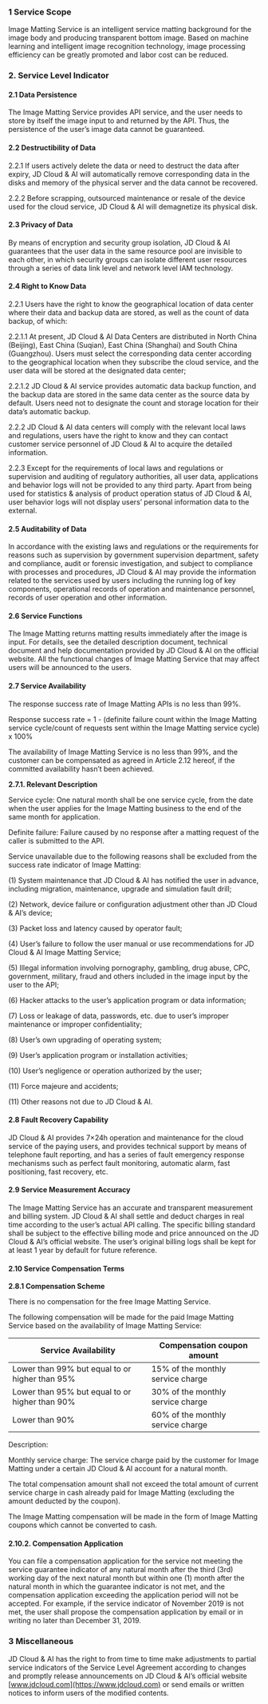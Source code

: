 ### 1 Service Scope

Image Matting Service is an intelligent service matting background for the image body and producing transparent bottom image. Based on machine learning and intelligent image recognition technology, image processing efficiency can be greatly promoted and labor cost can be reduced.

### 2. Service Level Indicator

#### 2.1 Data Persistence

The Image Matting Service provides API service, and the user needs to store by itself the image input to and returned by the API. Thus, the persistence of the user’s image data cannot be guaranteed.

#### 2.2 Destructibility of Data

2.2.1 If users actively delete the data or need to destruct the data after expiry, JD Cloud & AI will automatically remove corresponding data in the disks and memory of the physical server and the data cannot be recovered.

2.2.2 Before scrapping, outsourced maintenance or resale of the device used for the cloud service, JD Cloud & AI will demagnetize its physical disk.

#### 2.3 Privacy of Data

By means of encryption and security group isolation, JD Cloud & AI guarantees that the user data in the same resource pool are invisible to each other, in which security groups can isolate different user resources through a series of data link level and network level IAM technology.

#### 2.4 Right to Know Data

2.2.1 Users have the right to know the geographical location of data center where their data and backup data are stored, as well as the count of data backup, of which:

2.2.1.1 At present, JD Cloud & AI Data Centers are distributed in North China (Beijing), East China (Suqian), East China (Shanghai) and South China (Guangzhou). Users must select the corresponding data center according to the geographical location when they subscribe the cloud service, and the user data will be stored at the designated data center;

2.2.1.2 JD Cloud & AI service provides automatic data backup function, and the backup data are stored in the same data center as the source data by default. Users need not to designate the count and storage location for their data’s automatic backup.

2.2.2 JD Cloud & AI data centers will comply with the relevant local laws and regulations, users have the right to know and they can contact customer service personnel of JD Cloud & AI to acquire the detailed information.

2.2.3 Except for the requirements of local laws and regulations or supervision and auditing of regulatory authorities, all user data, applications and behavior logs will not be provided to any third party. Apart from being used for statistics & analysis of product operation status of JD Cloud & AI, user behavior logs will not display users’ personal information data to the external.

#### 2.5 Auditability of Data

In accordance with the existing laws and regulations or the requirements for reasons such as supervision by government supervision department, safety and compliance, audit or forensic investigation, and subject to compliance with processes and procedures, JD Cloud & AI may provide the information related to the services used by users including the running log of key components, operational records of operation and maintenance personnel, records of user operation and other information.

#### 2.6 Service Functions

The Image Matting returns matting results immediately after the image is input. For details, see the detailed description document, technical document and help documentation provided by JD Cloud & AI on the official website. All the functional changes of Image Matting Service that may affect users will be announced to the users.

#### 2.7 Service Availability

The response success rate of Image Matting APIs is no less than 99%.

Response success rate = 1 - (definite failure count within the Image Matting service cycle/count of requests sent within the Image Matting service cycle) x 100%

The availability of Image Matting Service is no less than 99%, and the customer can be compensated as agreed in Article 2.12 hereof, if the committed availability hasn’t been achieved.

**2.7.1. Relevant Description**

Service cycle: One natural month shall be one service cycle, from the date when the user applies for the Image Matting business to the end of the same month for application.

Definite failure: Failure caused by no response after a matting request of the caller is submitted to the API.

Service unavailable due to the following reasons shall be excluded from the success rate indicator of Image Matting:

(1) System maintenance that JD Cloud & AI has notified the user in advance, including migration, maintenance, upgrade and simulation fault drill;

(2) Network, device failure or configuration adjustment other than JD Cloud & AI’s device;

(3) Packet loss and latency caused by operator fault;

(4) User’s failure to follow the user manual or use recommendations for JD Cloud & AI Image Matting Service;

(5) Illegal information involving pornography, gambling, drug abuse, CPC, government, military, fraud and others included in the image input by the user to the API;

(6) Hacker attacks to the user’s application program or data information;

(7) Loss or leakage of data, passwords, etc. due to user’s improper maintenance or improper confidentiality;

(8) User’s own upgrading of operating system;

(9) User’s application program or installation activities;

(10) User’s negligence or operation authorized by the user;

(11) Force majeure and accidents;

(11) Other reasons not due to JD Cloud & AI.

#### 2.8 Fault Recovery Capability

JD Cloud & AI provides 7×24h operation and maintenance for the cloud service of the paying users, and provides technical support by means of telephone fault reporting, and has a series of fault emergency response mechanisms such as perfect fault monitoring, automatic alarm, fast positioning, fast recovery, etc.

#### 2.9 Service Measurement Accuracy

The Image Matting Service has an accurate and transparent measurement and billing system. JD Cloud & AI shall settle and deduct charges in real time according to the user’s actual API calling. The specific billing standard shall be subject to the effective billing mode and price announced on the JD Cloud & AI’s official website. The user’s original billing logs shall be kept for at least 1 year by default for future reference.

#### 2.10 Service Compensation Terms

**2.8.1 Compensation Scheme**

There is no compensation for the free Image Matting Service.

The following compensation will be made for the paid Image Matting Service based on the availability of Image Matting Service:

| Service Availability                | Compensation coupon amount     |
| ------------------------- | ------------------ |
| Lower than 99% but equal to or higher than 95% | 15% of the monthly service charge |
| Lower than 95% but equal to or higher than 90% | 30% of the monthly service charge |
| Lower than 90%                  | 60% of the monthly service charge |

Description:

Monthly service charge: The service charge paid by the customer for Image Matting under a certain JD Cloud & AI account for a natural month.

The total compensation amount shall not exceed the total amount of current service charge in cash already paid for Image Matting (excluding the amount deducted by the coupon).

The Image Matting compensation will be made in the form of Image Matting coupons which cannot be converted to cash.

#### 2.10.2. Compensation Application

You can file a compensation application for the service not meeting the service guarantee indicator of any natural month after the third (3rd) working day of the next natural month but within one (1) month after the natural month in which the guarantee indicator is not met, and the compensation application exceeding the application period will not be accepted. For example, if the service indicator of November 2019 is not met, the user shall propose the compensation application by email or in writing no later than December 31, 2019.

### 3 Miscellaneous

JD Cloud & AI has the right to from time to time make adjustments to partial service indicators of the Service Level Agreement according to changes and promptly release announcements on JD Cloud & AI’s official website [www.jdcloud.com](https://www.jdcloud.com) or send emails or written notices to inform users of the modified contents.